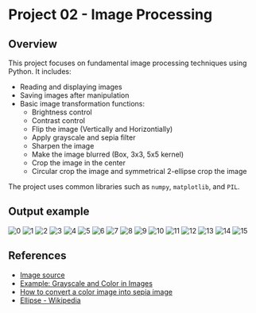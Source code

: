 # Project 02 - Image Processing



## Overview

This project focuses on fundamental image processing techniques using Python. It includes:
- Reading and displaying images
- Saving images after manipulation
- Basic image transformation functions:
    - Brightness control
    - Contrast control
    - Flip the image (Vertically and Horizontially)
    - Apply grayscale and sepia filter
    - Sharpen the image
    - Make the image blurred (Box, 3x3, 5x5 kernel)
    - Crop the image in the center
    - Circular crop the image and symmetrical 2-ellipse crop the image

 
The project uses common libraries such as `numpy`, `matplotlib`, and `PIL`.

## Output example
![0](Output/0.png)
![1](Output/1.png)
![2](Output/2.png)
![3](Output/3.png)
![4](Output/4.png)
![5](Output/5.png)
![6](Output/6.png)
![7](Output/7.png)
![8](Output/8.png)
![9](Output/9.png)
![10](Output/10.png)
![11](Output/11.png)
![12](Output/12.png)
![13](Output/13.png)
![14](Output/14.png)
![15](Output/15.png)

## References 
- [Image source](https://mytour.vn/en/blog/bai-viet/cutest-and-most-adorable-harry-potter-images.html)
- [Example: Grayscale and Color in Images](https://support.ptc.com/help/mathcad/r10.0/en/index.html#page/PTC_Mathcad_Help/example_grayscale_and_color_in_images.html)
- [How to convert a color image into sepia image](https://dyclassroom.com/image-processing-project/how-to-convert-a-color-image-into-sepia-image)
- [Ellipse - Wikipedia](https://en.wikipedia.org/wiki/Ellipse)
